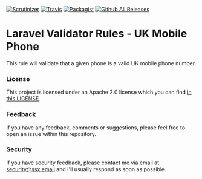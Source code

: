 [![Scrutinizer](https://img.shields.io/scrutinizer/g/laravel-validation-rules/uk-mobile-phone.svg)]()
[![Travis](https://img.shields.io/travis/laravel-validation-rules/uk-mobile-phone.svg)]()
[![Packagist](https://img.shields.io/packagist/dt/laravel-validation-rules/uk-mobile-phone.svg)]()
[![Github All Releases](https://img.shields.io/github/downloads/laravel-validation-rules/uk-mobile-phone/total.svg)]()

# Laravel Validator Rules - UK Mobile Phone

This rule will validate that a given phone is a valid UK mobile phone number.

### License
This project is licensed under an Apache 2.0 license which you can find
[in this LICENSE](https://github.com/laravel-validation-rules/uk-mobile-phone/blob/master/LICENSE).


### Feedback
If you have any feedback, comments or suggestions, please feel free to open an
issue within this repository.


### Security
If you have security feedback, please contact me via email at
<security@ssx.email> and I'll usually respond as soon as possible.
